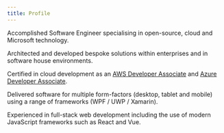 ```yaml
---
title: Profile
---
```


Accomplished Software Engineer specialising in open-source, cloud and Microsoft technology.

Architected and developed bespoke solutions within enterprises and in software house environments.

Certified in cloud development as an [AWS Developer Associate][aws_da] and [Azure Developer Associate][ms_ada].

Delivered software for multiple form-factors (desktop, tablet and mobile) using a range of frameworks (WPF / UWP / Xamarin).

Experienced in full-stack web development including the use of modern JavaScript frameworks such as React and Vue.

[ms_ada]: https://www.credly.com/badges/30a3590f-d7fd-47b1-921a-2b39e709e678/public_url
[aws_da]: https://www.credly.com/badges/4a675941-3c8a-4ce8-a913-ec9b6a283581/public_url